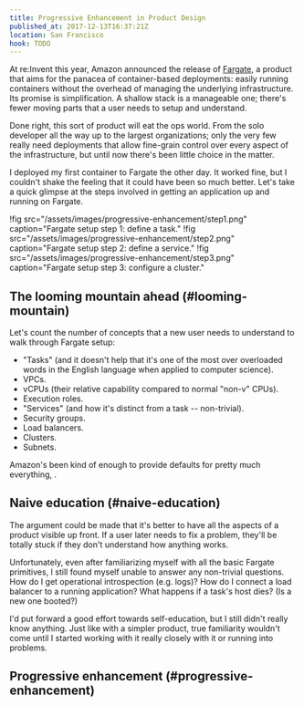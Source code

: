 ```yaml
---
title: Progressive Enhancement in Product Design
published_at: 2017-12-13T16:37:21Z
location: San Francisco
hook: TODO
---
```


At re:Invent this year, Amazon announced the release of
[Fargate][fargate], a product that aims for the panacea of
container-based deployments: easily running containers
without the overhead of managing the underlying
infrastructure. Its promise is simplification. A shallow
stack is a manageable one; there's fewer moving parts that
a user needs to setup and understand.

Done right, this sort of product will eat the ops world.
From the solo developer all the way up to the largest
organizations; only the very few really need deployments
that allow fine-grain control over every aspect of the
infrastructure, but until now there's been little choice in
the matter.

I deployed my first container to Fargate the other day. It
worked fine, but I couldn't shake the feeling that it could
have been so much better. Let's take a quick glimpse at the
steps involved in getting an application up and running on
Fargate.

!fig src="/assets/images/progressive-enhancement/step1.png" caption="Fargate setup step 1: define a task."
!fig src="/assets/images/progressive-enhancement/step2.png" caption="Fargate setup step 2: define a service."
!fig src="/assets/images/progressive-enhancement/step3.png" caption="Fargate setup step 3: configure a cluster."

## The looming mountain ahead (#looming-mountain)

Let's count the number of concepts that a new user needs to
understand to walk through Fargate setup:

* "Tasks" (and it doesn't help that it's one of the most
  over overloaded words in the English language when
  applied to computer science).
* VPCs.
* vCPUs (their relative capability compared to normal
  "non-v" CPUs).
* Execution roles.
* "Services" (and how it's distinct from a task --
  non-trivial).
* Security groups.
* Load balancers.
* Clusters.
* Subnets.

Amazon's been kind of enough to provide defaults for pretty
much everything, .

## Naive education (#naive-education)

The argument could be made that it's better to have all the
aspects of a product visible up front. If a user later
needs to fix a problem, they'll be totally stuck if they
don't understand how anything works.

Unfortunately, even after familiarizing myself with all the
basic Fargate primitives, I still found myself unable to
answer any non-trivial questions. How do I get operational
introspection (e.g. logs)? How do I connect a load balancer
to a running application? What happens if a task's host
dies? (Is a new one booted?)

I'd put forward a good effort towards self-education, but I
still didn't really know anything. Just like with a simpler
product, true familiarity wouldn't come until I started
working with it really closely with it or running into
problems.

## Progressive enhancement (#progressive-enhancement)

[fargate]: https://aws.amazon.com/fargate/
